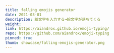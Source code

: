 ```yaml
---
title: falling emojis generator
date: 2021-03-01
description: 絵文字を入力する→絵文字が落ちてくる
weight:
link: https://aiandrox.github.io/emoji-typing/
repo: https://github.com/aiandrox/emoji-typing
pinned: true
thumb: showcase/falling-emojis-generator.png
---
```

